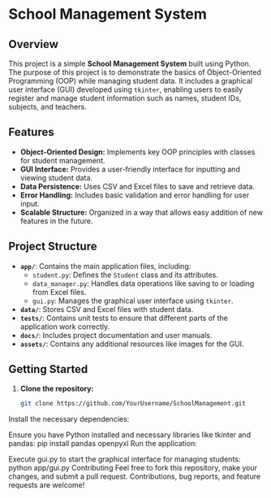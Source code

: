# **School Management System**

## **Overview**

This project is a simple **School Management System** built using Python. The purpose of this project is to demonstrate the basics of Object-Oriented Programming (OOP) while managing student data. It includes a graphical user interface (GUI) developed using `tkinter`, enabling users to easily register and manage student information such as names, student IDs, subjects, and teachers.

## **Features**

- **Object-Oriented Design:** Implements key OOP principles with classes for student management.
- **GUI Interface:** Provides a user-friendly interface for inputting and viewing student data.
- **Data Persistence:** Uses CSV and Excel files to save and retrieve data.
- **Error Handling:** Includes basic validation and error handling for user input.
- **Scalable Structure:** Organized in a way that allows easy addition of new features in the future.

## **Project Structure**

- **`app/`**: Contains the main application files, including:
  - `student.py`: Defines the `Student` class and its attributes.
  - `data_manager.py`: Handles data operations like saving to or loading from Excel files.
  - `gui.py`: Manages the graphical user interface using `tkinter`.
- **`data/`**: Stores CSV and Excel files with student data.
- **`tests/`**: Contains unit tests to ensure that different parts of the application work correctly.
- **`docs/`**: Includes project documentation and user manuals.
- **`assets/`**: Contains any additional resources like images for the GUI.

## **Getting Started**

1. **Clone the repository:**
   ```bash
   git clone https://github.com/YourUsername/SchoolManagement.git
Install the necessary dependencies:

Ensure you have Python installed and necessary libraries like tkinter and pandas:
pip install pandas openpyxl
Run the application:

Execute gui.py to start the graphical interface for managing students:
python app/gui.py
Contributing
Feel free to fork this repository, make your changes, and submit a pull request. Contributions, bug reports, and feature requests are welcome!

